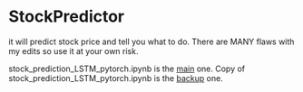 # StockPredictor
it will predict stock price and tell you what to do.
There are MANY flaws with my edits so use it at your own risk.

stock_prediction_LSTM_pytorch.ipynb is the [main](https://github.com/KatieMarsh/STONK/blob/main/Copy_of_stock_prediction_LSTM_pytorch.ipynb) one.
Copy of stock_prediction_LSTM_pytorch.ipynb is the [backup](https://github.com/KatieMarsh/STONK/blob/main/stock_prediction_LSTM_pytorch.ipynb) one.
